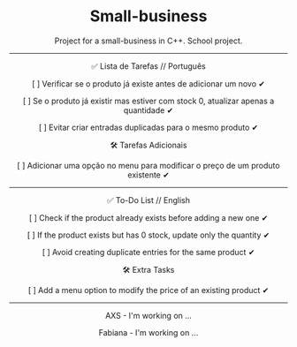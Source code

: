<div align="center">

# Small-business
Project for a small-business in C++.
School project.

---

✅ Lista de Tarefas // Português

[ ] Verificar se o produto já existe antes de adicionar um novo ✔

[ ] Se o produto já existir mas estiver com stock 0, atualizar apenas a quantidade ✔

[ ] Evitar criar entradas duplicadas para o mesmo produto ✔


🛠 Tarefas Adicionais

[ ] Adicionar uma opção no menu para modificar o preço de um produto existente ✔

---

✅ To-Do List // English

[ ] Check if the product already exists before adding a new one ✔

[ ] If the product exists but has 0 stock, update only the quantity ✔

[ ] Avoid creating duplicate entries for the same product ✔


🛠 Extra Tasks

[ ] Add a menu option to modify the price of an existing product ✔

---

AXS - I'm working on ...

Fabiana - I'm working on ...
